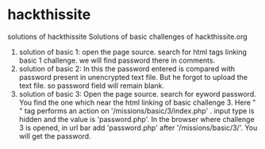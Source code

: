 # hackthissite
solutions of hackthissite
Solutions of basic challenges of hackthissite.org
1.  solution of basic 1:
    open the page source. search for html tags linking basic 1 challenge. we will find password there in comments.
2.  solution of basic 2:
    In this the password entered is compared with password present in unencrypted text file. But he forgot to upload the 
    text file. so password field will remain blank.
3.  solution of basic 3:
    Open the page source. search for eyword password. You find the one which near the html linking of basic challenge 3.
    Here "<form>" tag performs an action on '/missions/basic/3/index.php' . input type is hidden and the value is        'password.php'. In the browser where challenge 3 is opened, in url bar add 'password.php' after '/missions/basic/3/'. You will get the password.
    
